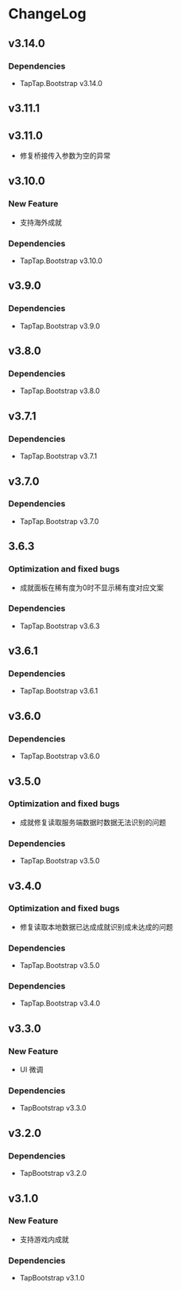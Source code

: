 # ChangeLog

## v3.14.0

### Dependencies

- TapTap.Bootstrap v3.14.0


## v3.11.1

## v3.11.0
- 修复桥接传入参数为空的异常

## v3.10.0

### New Feature
- 支持海外成就

### Dependencies

- TapTap.Bootstrap v3.10.0

## v3.9.0

### Dependencies

- TapTap.Bootstrap v3.9.0

## v3.8.0

### Dependencies

- TapTap.Bootstrap v3.8.0

## v3.7.1

### Dependencies

- TapTap.Bootstrap v3.7.1

## v3.7.0

### Dependencies

- TapTap.Bootstrap v3.7.0

## 3.6.3

### Optimization and fixed bugs
- 成就面板在稀有度为0时不显示稀有度对应文案

### Dependencies

- TapTap.Bootstrap v3.6.3

## v3.6.1

### Dependencies

- TapTap.Bootstrap v3.6.1

## v3.6.0

### Dependencies

- TapTap.Bootstrap v3.6.0

## v3.5.0

### Optimization and fixed bugs
- 成就修复读取服务端数据时数据无法识别的问题

### Dependencies
- TapTap.Bootstrap v3.5.0

## v3.4.0

### Optimization and fixed bugs
- 修复读取本地数据已达成成就识别成未达成的问题

### Dependencies

- TapTap.Bootstrap v3.5.0

### Dependencies

- TapTap.Bootstrap v3.4.0

## v3.3.0

### New Feature

- UI 微调

### Dependencies

- TapBootstrap v3.3.0

## v3.2.0

### Dependencies

- TapBootstrap v3.2.0

## v3.1.0

### New Feature

- 支持游戏内成就

### Dependencies

- TapBootstrap v3.1.0